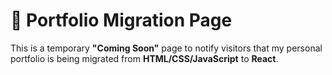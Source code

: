 # 🚧 Portfolio Migration Page

This is a temporary **"Coming Soon"** page to notify visitors that my personal portfolio is being migrated from **HTML/CSS/JavaScript** to **React**.
